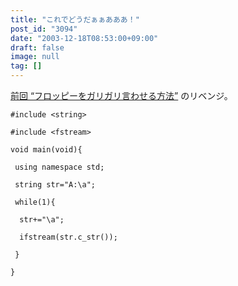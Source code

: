 ```yaml
---
title: "これでどうだぁぁあああ！"
post_id: "3094"
date: "2003-12-18T08:53:00+09:00"
draft: false
image: null
tag: []
---
```



[前回 “フロッピーをガリガリ言わせる方法”](/floppy_crasher) のリベンジ。


    #include <string>

    #include <fstream>

    void main(void){

     using namespace std;

     string str="A:\a";

     while(1){

      str+="\a";

      ifstream(str.c_str());

     }

    }
